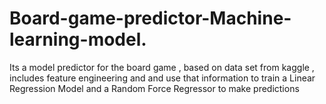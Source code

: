 # Board-game-predictor-Machine-learning-model.
Its a model predictor for the board game , based on data set from kaggle , includes feature engineering and and use that information to train a Linear Regression Model and a Random Force Regressor to make predictions
